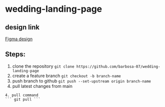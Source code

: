 # wedding-landing-page

## design link
[Figma design](https://www.figma.com/design/l2IgOsREMXKP3DqrnnkSIq/Wedding-website-for-Practice?node-id=0-1&p=f&t=o0iBOBvhVZYWGj2v-0)

## Steps:
1. clone the repository
```git clone https://github.com/barbosa-07/wedding-landing-page```
2.  create a feature branch
``` git checkout -b branch-name ```
3. push branch to github
``` git push --set-upstream origin branch-name ```
3. pull latest changes from main
``` checkout to main branch & then pull
4. pull command
``` git pull ```


